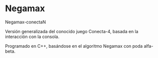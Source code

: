 # Negamax
Negamax-conectaN

Versión generalizada del conocido juego Conecta-4, basada en la interacción con la consola.

Programado en C++, basándose en el algoritmo Negamax con poda alfa-beta.
